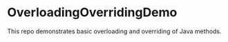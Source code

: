 # OverloadingOverridingDemo
This repo demonstrates basic overloading and overriding of Java methods.
